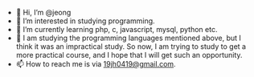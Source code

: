 - 👋 Hi, I’m @jeong
- 👀 I’m interested in studying programming.
- 🌱 I’m currently learning php, c, javascript, mysql, python etc.
- 💞️ I am studying the programming languages mentioned above, but I think it was an impractical study. So now, I am trying to study to get a more practical course, and I hope that I will get such an opportunity.
- 📫 How to reach me is via 19jh0419@gmail.com.

<!---
jh0419/jh0419 is a ✨ special ✨ repository because its `README.md` (this file) appears on your GitHub profile.
You can click the Preview link to take a look at your changes.
--->
